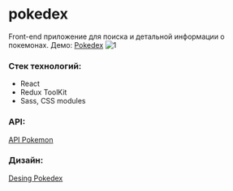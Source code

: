 # pokedex
Front-end приложение для поиска и детальной информации о покемонах. Демо: [Pokedex](https://pokedexpokemons.netlify.app/)
![1](https://cdn.discordapp.com/attachments/1071988302971944982/1098692390438580364/ZxZ5JgAQEAVV1ltkhARIgARIgARIgAbcQD9OGYG6xI8BgAAAABJRU5ErkJggg.png)


### Стек технологий:
* React
* Redux ToolKit
* Sass, CSS modules

### API:
[API Pokemon](https://pokeapi.co/)

### Дизайн:
[Desing Pokedex](https://dribbble.com/shots/15128634-Pokemon-Pokedex-Website-Redesign-Concept)
